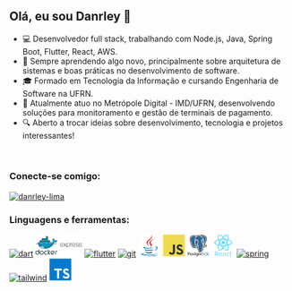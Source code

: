 ## Olá, eu sou Danrley 👋

- 💻 Desenvolvedor full stack, trabalhando com Node.js, Java, Spring Boot, Flutter, React, AWS.
- 🚀 Sempre aprendendo algo novo, principalmente sobre arquitetura de sistemas e boas práticas no desenvolvimento de software.
- 🎓 Formado em Tecnologia da Informação e cursando Engenharia de Software na UFRN.
- 💼 Atualmente atuo no Metrópole Digital - IMD/UFRN, desenvolvendo soluções para monitoramento e gestão de terminais de pagamento.
- 🔍 Aberto a trocar ideias sobre desenvolvimento, tecnologia e projetos interessantes!
<br/>

<h3>Conecte-se comigo:</h3>
<p align="left"> <a href="https://linkedin.com/in/danrley-lima" target="blank"> <img align="center" src="https://raw.githubusercontent.com/rahuldkjain/github-profile-readme-generator/master/src/images/icons/Social/linked-in-alt.svg" alt="danrley-lima" height="30" width="40" /> </a> </p>


<h3 align="left">Linguagens e ferramentas:</h3>
<p align="left"> <a href="https://dart.dev"><img src="https://www.vectorlogo.zone/logos/dartlang/dartlang-icon.svg" alt="dart" width="40" height="40"/></a> <a href="https://www.docker.com/"><img src="https://raw.githubusercontent.com/devicons/devicon/master/icons/docker/docker-original-wordmark.svg" alt="docker" width="40" height="40"/></a> <a href="https://expressjs.com"><img src="https://raw.githubusercontent.com/devicons/devicon/master/icons/express/express-original-wordmark.svg" alt="express" width="40" height="40"/></a> <a href="https://flutter.dev"><img src="https://www.vectorlogo.zone/logos/flutterio/flutterio-icon.svg" alt="flutter" width="40" height="40"/></a> <a href="https://git-scm.com/"><img src="https://www.vectorlogo.zone/logos/git-scm/git-scm-icon.svg" alt="git" width="40" height="40"/></a> <a href="https://www.java.com"><img src="https://raw.githubusercontent.com/devicons/devicon/master/icons/java/java-original.svg" alt="java" width="40" height="40"/></a> <a href="https://developer.mozilla.org/en-US/docs/Web/JavaScript"><img src="https://raw.githubusercontent.com/devicons/devicon/master/icons/javascript/javascript-original.svg" alt="javascript" width="40" height="40"/></a> <a href="https://www.postgresql.org"><img src="https://raw.githubusercontent.com/devicons/devicon/master/icons/postgresql/postgresql-original-wordmark.svg" alt="postgresql" width="40" height="40"/></a> <a href="https://reactjs.org/"><img src="https://raw.githubusercontent.com/devicons/devicon/master/icons/react/react-original-wordmark.svg" alt="react" width="40" height="40"/></a> <a href="https://spring.io/"><img src="https://www.vectorlogo.zone/logos/springio/springio-icon.svg" alt="spring" width="40" height="40"/></a> <a href="https://tailwindcss.com/"><img src="https://www.vectorlogo.zone/logos/tailwindcss/tailwindcss-icon.svg" alt="tailwind" width="40" height="40"/></a> <a href="https://www.typescriptlang.org/"><img src="https://raw.githubusercontent.com/devicons/devicon/master/icons/typescript/typescript-original.svg" alt="typescript" width="40" height="40"/></a> </p>
